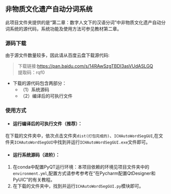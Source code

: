 ## 非物质文化遗产自动分词系统
此项目文件夹提供的是“第二章：数字人文下的汉语分词”中非物质文化遗产自动分词系统的源代码，系统功能及使用方法可参见教材第二章。
### 源码下载
由于源文件数量较多，因此请从百度云盘下载源代码:  
>下载链接:https://pan.baidu.com/s/14RAwSzgTBDI3asVUdASLGQ  
> 提取码：rqf0

- 下载的源代码包含两部分： 
    - （1）系统源码  
    - （2）编译后的可执行文件  
### 使用方式
 - #### 运行编译后的可执行文件（推荐）：   
在下载的文件夹中，依次点击文件夹`dist(打包完成的)`、`ICHAutoWordSegGUI`,在文件夹`ICHAutoWordSegGUI`中找到并运行`ICHAutoWordSegGUI.exe`文件即可。
 - #### 运行系统源码（进阶）：
1. 在conda中配置PyQT运行环境：本项目依赖的环境见项目文件夹中的`environment.yml`,配置方式请参考参考在“在Pycharm配置QtDesigner和PyUIC”的有关教程。
2. 在下载的文件夹中，找到并运行`ICHAutoWordSegGUI.py`模块即可。